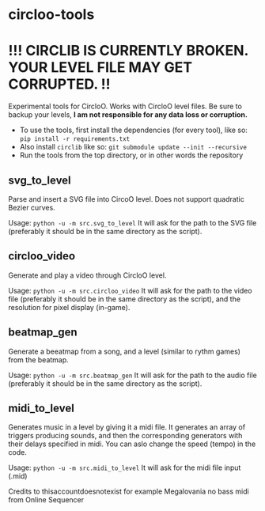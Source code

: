 # circloo-tools

# !!! CIRCLIB IS CURRENTLY BROKEN. YOUR LEVEL FILE MAY GET CORRUPTED. !!

Experimental tools for CircloO. Works with CircloO level files. Be sure to backup your levels, **I am not responsible for any data loss or corruption.**

- To use the tools, first install the dependencies (for every tool), like so: `pip install -r requirements.txt`
- Also install `circlib` like so: `git submodule update --init --recursive`
- Run the tools from the top directory, or in other words the repository

## svg_to_level

Parse and insert a SVG file into CircoO level. Does not support quadratic Bezier curves.

Usage: `python -u -m src.svg_to_level`
It will ask for the path to the SVG file (preferably it should be in the same directory as the script).

## circloo_video

Generate and play a video through CircloO level.

Usage: `python -u -m src.circloo_video`
It will ask for the path to the video file (preferably it should be in the same directory as the script), and the resolution for pixel display (in-game).

## beatmap_gen

Generate a beeatmap from a song, and a level (similar to rythm games) from the beatmap.

Usage: `python -u -m src.beatmap_gen`
It will ask for the path to the audio file (preferably it should be in the same directory as the script).

## midi_to_level

Generates music in a level by giving it a midi file. It generates an array of triggers producing sounds, and then the corresponding generators with their delays specified in midi. You can aslo change the speed (tempo) in the code.

Usage: `python -u -m src.midi_to_level`
It will ask for the midi file input (.mid)

Credits to thisaccountdoesnotexist for example Megalovania no bass midi from Online Sequencer
